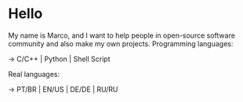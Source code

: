 # Hello

My name is Marco, and I want to help people in open-source software community and also make my own projects.
Programming languages:

-> C/C++ | Python | Shell Script 

Real languages:

-> PT/BR | EN/US | DE/DE | RU/RU

<!---
marco-serafim/marco-serafim is a ✨ special ✨ repository because its `README.md` (this file) appears on your GitHub profile.
You can click the Preview link to take a look at your changes.
--->
